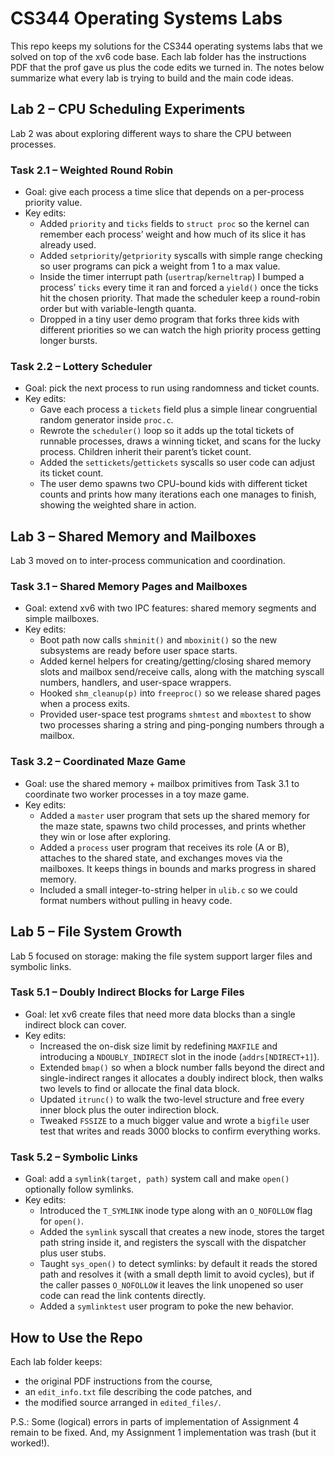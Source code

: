 # CS344 Operating Systems Labs

This repo keeps my solutions for the CS344 operating systems labs that we solved on top of the xv6 code base. 
Each lab folder has the instructions PDF that the prof gave us plus the code edits we turned in. 
The notes below summarize what every lab is trying to build and the main code ideas.

## Lab 2 – CPU Scheduling Experiments

Lab 2 was about exploring different ways to share the CPU between processes.

### Task 2.1 – Weighted Round Robin
* Goal: give each process a time slice that depends on a per-process priority value.
* Key edits:
  * Added `priority` and `ticks` fields to `struct proc` so the kernel can remember each process’ weight and how much of its slice it has already used.
  * Added `setpriority`/`getpriority` syscalls with simple range checking so user programs can pick a weight from 1 to a max value.
  * Inside the timer interrupt path (`usertrap`/`kerneltrap`) I bumped a process’ `ticks` every time it ran and forced a `yield()` once the ticks hit the chosen priority. That made the scheduler keep a round-robin order but with variable-length quanta.
  * Dropped in a tiny user demo program that forks three kids with different priorities so we can watch the high priority process getting longer bursts.

### Task 2.2 – Lottery Scheduler
* Goal: pick the next process to run using randomness and ticket counts.
* Key edits:
  * Gave each process a `tickets` field plus a simple linear congruential random generator inside `proc.c`.
  * Rewrote the `scheduler()` loop so it adds up the total tickets of runnable processes, draws a winning ticket, and scans for the lucky process. Children inherit their parent’s ticket count.
  * Added the `settickets`/`gettickets` syscalls so user code can adjust its ticket count.
  * The user demo spawns two CPU-bound kids with different ticket counts and prints how many iterations each one manages to finish, showing the weighted share in action.

## Lab 3 – Shared Memory and Mailboxes

Lab 3 moved on to inter-process communication and coordination.

### Task 3.1 – Shared Memory Pages and Mailboxes
* Goal: extend xv6 with two IPC features: shared memory segments and simple mailboxes.
* Key edits:
  * Boot path now calls `shminit()` and `mboxinit()` so the new subsystems are ready before user space starts.
  * Added kernel helpers for creating/getting/closing shared memory slots and mailbox send/receive calls, along with the matching syscall numbers, handlers, and user-space wrappers.
  * Hooked `shm_cleanup(p)` into `freeproc()` so we release shared pages when a process exits.
  * Provided user-space test programs `shmtest` and `mboxtest` to show two processes sharing a string and ping-ponging numbers through a mailbox.

### Task 3.2 – Coordinated Maze Game
* Goal: use the shared memory + mailbox primitives from Task 3.1 to coordinate two worker processes in a toy maze game.
* Key edits:
  * Added a `master` user program that sets up the shared memory for the maze state, spawns two child processes, and prints whether they win or lose after exploring.
  * Added a `process` user program that receives its role (A or B), attaches to the shared state, and exchanges moves via the mailboxes. It keeps things in bounds and marks progress in shared memory.
  * Included a small integer-to-string helper in `ulib.c` so we could format numbers without pulling in heavy code.

## Lab 5 – File System Growth

Lab 5 focused on storage: making the file system support larger files and symbolic links.

### Task 5.1 – Doubly Indirect Blocks for Large Files
* Goal: let xv6 create files that need more data blocks than a single indirect block can cover.
* Key edits:
  * Increased the on-disk size limit by redefining `MAXFILE` and introducing a `NDOUBLY_INDIRECT` slot in the inode (`addrs[NDIRECT+1]`).
  * Extended `bmap()` so when a block number falls beyond the direct and single-indirect ranges it allocates a doubly indirect block, then walks two levels to find or allocate the final data block.
  * Updated `itrunc()` to walk the two-level structure and free every inner block plus the outer indirection block.
  * Tweaked `FSSIZE` to a much bigger value and wrote a `bigfile` user test that writes and reads 3000 blocks to confirm everything works.

### Task 5.2 – Symbolic Links
* Goal: add a `symlink(target, path)` system call and make `open()` optionally follow symlinks.
* Key edits:
  * Introduced the `T_SYMLINK` inode type along with an `O_NOFOLLOW` flag for `open()`.
  * Added the `symlink` syscall that creates a new inode, stores the target path string inside it, and registers the syscall with the dispatcher plus user stubs.
  * Taught `sys_open()` to detect symlinks: by default it reads the stored path and resolves it (with a small depth limit to avoid cycles), but if the caller passes `O_NOFOLLOW` it leaves the link unopened so user code can read the link contents directly.
  * Added a `symlinktest` user program to poke the new behavior.

## How to Use the Repo

Each lab folder keeps:
* the original PDF instructions from the course,
* an `edit_info.txt` file describing the code patches, and
* the modified source arranged in `edited_files/`.

P.S.: Some (logical) errors in parts of implementation of Assignment 4 remain to be fixed. And, my Assignment 1 implementation was trash (but it worked!).
